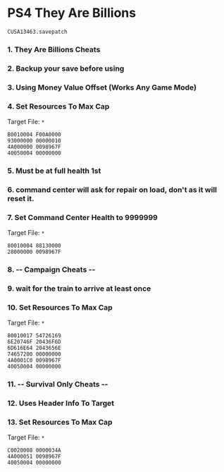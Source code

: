 # PS4 They Are Billions

`CUSA13463.savepatch`

### 1. They Are Billions Cheats
### 2. Backup your save before using
### 3. Using Money Value Offset (Works Any Game Mode)
### 4. Set Resources To Max Cap

Target File: `*`

```
B0010004 F00A0000
93000000 00000010
4A000000 0098967F
40050004 00000000
```

### 5. Must be at full health 1st
### 6. command center will ask for repair on load, don't as it will reset it.
### 7. Set Command Center Health to 9999999

Target File: `*`

```
80010004 88130000
28000000 0098967F
```

### 8. -- Campaign Cheats --
### 9. wait for the train to arrive at least once
### 10. Set Resources To Max Cap

Target File: `*`

```
80010017 54726169
6E20746F 20436F6D
6D616E64 2043656E
74657200 00000000
4A0001C0 0098967F
40050004 00000000
```

### 11. -- Survival Only Cheats --
### 12. Uses Header Info To Target
### 13. Set Resources To Max Cap

Target File: `*`

```
C0020008 0000034A
4A000051 0098967F
40050004 00000000
```

